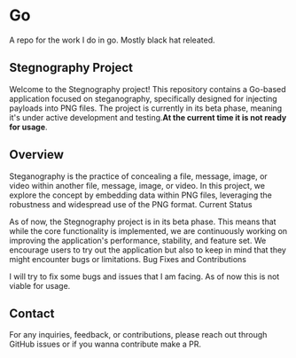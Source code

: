 # Go

A repo for the work I do in go. Mostly black hat releated.

## Stegnography Project

Welcome to the Stegnography project! This repository contains a Go-based application focused on steganography, specifically designed for injecting payloads into PNG files. The project is currently in its beta phase, meaning it's under active development and testing.**At the current time it is not ready for usage**.

## Overview

Steganography is the practice of concealing a file, message, image, or video within another file, message, image, or video. In this project, we explore the concept by embedding data within PNG files, leveraging the robustness and widespread use of the PNG format.
Current Status

As of now, the Stegnography project is in its beta phase. This means that while the core functionality is implemented, we are continuously working on improving the application's performance, stability, and feature set. We encourage users to try out the application but also to keep in mind that they might encounter bugs or limitations.
Bug Fixes and Contributions

I will try to fix some bugs and issues that I am facing. As of now this is not viable for usage.

## Contact

For any inquiries, feedback, or contributions, please reach out through GitHub issues or if you wanna contribute make a PR.

